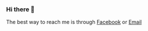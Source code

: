 ### Hi there 👋

<!-- <a href="#">
  <img align="right" src="https://github-readme-stats.vercel.app/api?username=nvsthinh&show_icons=true&theme=default">
</a>
 -->
The best way to reach me is through [Facebook](https://www.facebook.com/nvsthinh) or [Email](mailto:nguyenvansythinh.gv2003@gmail.com)
